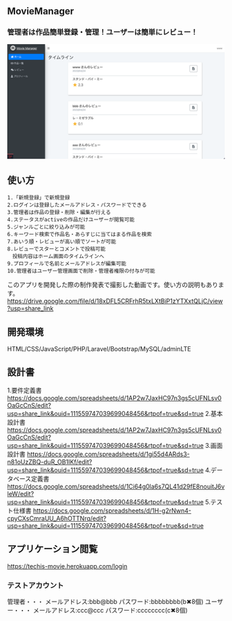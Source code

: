## MovieManager
### 管理者は作品簡単登録・管理！ユーザーは簡単にレビュー！

<img src="./public/img/app-img 2023-04-26 14.30.28.png">

## 使い方
```
1.「新規登録」で新規登録
2.ログインは登録したメールアドレス・パスワードでできる
3.管理者は作品の登録・削除・編集が行える
4.ステータスがactiveの作品だけユーザーが閲覧可能
5.ジャンルごとに絞り込みが可能
6.キーワード検索で作品名・あらすじに当てはまる作品を検索
7.あいう順・レビューが高い順でソートが可能
8.レビューでスターとコメントで投稿可能
　投稿内容はホーム画面のタイムラインへ
9.プロフィールで名前とメールアドレスが編集可能
10.管理者はユーザー管理画面で削除・管理者権限の付与が可能
```

このアプリを開発した際の制作発表で撮影した動画です。使い方の説明もあります。
https://drive.google.com/file/d/18xDFL5CRFrhR5txLXtBiP1zYTXxtQLjC/view?usp=share_link

## 開発環境
HTML/CSS/JavaScript/PHP/Laravel/Bootstrap/MySQL/adminLTE

## 設計書
1.要件定義書
https://docs.google.com/spreadsheets/d/1AP2w7JaxHC97n3gs5cUFNLsv0OaGcCnS/edit?usp=share_link&ouid=111559747039699048456&rtpof=true&sd=true
2.基本設計書
https://docs.google.com/spreadsheets/d/1AP2w7JaxHC97n3gs5cUFNLsv0OaGcCnS/edit?usp=share_link&ouid=111559747039699048456&rtpof=true&sd=true
3.画面設計書
https://docs.google.com/spreadsheets/d/1gi55d4ARds3-n81oUzZBQ-duR_OB1IKf/edit?usp=share_link&ouid=111559747039699048456&rtpof=true&sd=true
4.データベース定義書
https://docs.google.com/spreadsheets/d/1Ci64g0la6s7QL41d29fE8nouitJ6vleW/edit?usp=share_link&ouid=111559747039699048456&rtpof=true&sd=true
5.テスト仕様書
https://docs.google.com/spreadsheets/d/1H-g2rNwn4-cpyCXsCmraUU_A6hOTTNrq/edit?usp=share_link&ouid=111559747039699048456&rtpof=true&sd=true

## アプリケーション閲覧
https://techis-movie.herokuapp.com/login

### テストアカウント
管理者・・・
メールアドレス:bbb@bbb
パスワード:bbbbbbbb(b✖︎8個)
ユーザー・・・
メールアドレス:ccc@ccc
パスワード:cccccccc(c✖︎8個)
